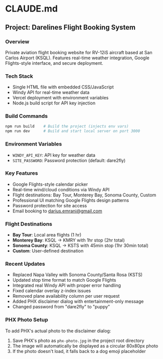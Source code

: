 # CLAUDE.md

## Project: Darelines Flight Booking System

### Overview
Private aviation flight booking website for RV-12iS aircraft based at San Carlos Airport (KSQL). Features real-time weather integration, Google Flights-style interface, and secure deployment.

### Tech Stack
- Single HTML file with embedded CSS/JavaScript
- Windy API for real-time weather data
- Vercel deployment with environment variables
- Node.js build script for API key injection

### Build Commands
```bash
npm run build    # Build the project (injects env vars)
npm run dev      # Build and start local server on port 3000
```

### Environment Variables
- `WINDY_API_KEY`: API key for weather data
- `SITE_PASSWORD`: Password protection (default: dare2fly)

### Key Features
- Google Flights-style calendar picker
- Real-time wind/cloud conditions via Windy API
- Flight destinations: Bay Tour, Monterey Bay, Sonoma County, Custom
- Professional UI matching Google Flights design patterns
- Password protection for site access
- Email booking to darius.emrani@gmail.com

### Flight Destinations
- **Bay Tour**: Local area flights (1 hr)
- **Monterey Bay**: KSQL → KMRY with 1hr stop (2hr total)
- **Sonoma County**: KSQL → KSTS with 45min stop (1hr 30min total)
- **Custom**: User-defined destination

### Recent Updates
- Replaced Napa Valley with Sonoma County/Santa Rosa (KSTS)
- Updated stop time format to match Google Flights
- Integrated real Windy API with proper error handling
- Fixed calendar overlay z-index issues
- Removed plane availability column per user request
- Added PHX disclaimer dialog with entertainment-only message
- Changed password from "dare2fly" to "puppy"

### PHX Photo Setup
To add PHX's actual photo to the disclaimer dialog:
1. Save PHX's photo as `phx-photo.jpg` in the project root directory
2. The image will automatically be displayed as a circular 80x80px photo
3. If the photo doesn't load, it falls back to a dog emoji placeholder